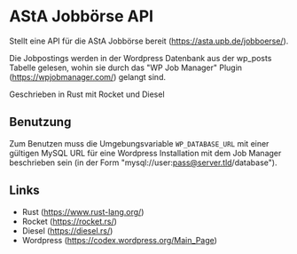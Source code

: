 # AStA Jobbörse API

Stellt eine API für die AStA Jobbörse bereit (https://asta.upb.de/jobboerse/).

Die Jobpostings werden in der Wordpress Datenbank aus der wp_posts Tabelle gelesen, wohin sie durch das "WP Job Manager" Plugin (https://wpjobmanager.com/) gelangt sind.

Geschrieben in Rust mit Rocket und Diesel


## Benutzung
Zum Benutzen muss die Umgebungsvariable `WP_DATABASE_URL` mit einer gültigen MySQL URL für eine Wordpress Installation mit dem Job Manager beschrieben sein (in der Form "mysql://user:pass@server.tld/database").

## Links
 - Rust (https://www.rust-lang.org/)
 - Rocket (https://rocket.rs/)
 - Diesel (https://diesel.rs/)
 - Wordpress (https://codex.wordpress.org/Main_Page)